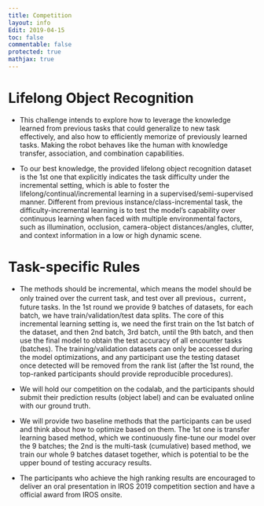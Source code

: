 ```yaml
---
title: Competition
layout: info
Edit: 2019-04-15
toc: false
commentable: false
protected: true
mathjax: true
---
```


# Lifelong Object Recognition 
- This challenge intends to explore how to leverage the knowledge learned from previous tasks that could generalize to new task effectively, and also how to efficiently memorize of previously learned tasks. Making the robot behaves like the human with knowledge transfer, association, and combination capabilities.

- To our best knowledge, the provided lifelong object recognition dataset is the 1st one that explicitly indicates the task difficulty under the incremental setting, which is able to foster the lifelong/continual/incremental learning in a supervised/semi-supervised manner. Different from previous instance/class-incremental task, the difficulty-incremental learning is to test the model’s capability over continuous learning when faced with multiple environmental factors, such as illumination, occlusion, camera-object distances/angles, clutter, and context information in a low or high dynamic scene. 

<!---
- The final score is obtained via averaging the 3 aspects scores. (1) accuracy over both new and old tasks, e.g. object recognition; (2) the memory efficiency. The model size should be fixed not exceeding our bounded value, and (3) the running time for inference under the same setting. An evaluation metric will be provided.---> 

# Task-specific Rules
- The methods should be incremental, which means the model should be only trained over the current task, and test over all previous，current，future tasks. In the 1st round we provide $9$ batches of datasets, for each batch, we have train/validation/test data splits. The core of this incremental learning setting is, we need the first train on the 1st batch of the dataset, and then 2nd batch, 3rd batch, until the 9th batch, and then use the final model to obtain the test accuracy of all encounter tasks (batches). The training/validation datasets can only be accessed during the model optimizations, and any participant use the testing dataset once detected will be removed from the rank list (after the 1st round, the top-ranked participants should provide reproducible procedures). 

<!---
- The memory requirement of the model should be bounded by a finite bound, especially, the bound shall be independent of the number of training samples presented to the system, e.g. fixed model size.
- The computational demand of adding new training tasks or making a single inference should be bounded by a finite bound.
--->
- We will hold our competition on the codalab, and the participants should submit their prediction results (object label) and can be evaluated online with our ground truth.
 
<!---
- The final score is obtained via averaging the 3 aspects scores. (1) accuracy over both new and old tasks, e.g. object recognition; (2) the memory efficiency. The model size should be fixed not exceeding our bounded value, and (3) the running time for inference under the same setting. An evaluation metric will be provided.
--->

- We will provide two baseline methods that the participants can be used and think about how to optimize based on them. The 1st one is transfer learning based method, which we continuously fine-tune our model over the $9$ batches; the 2nd is the multi-task (cumulative) based method, we train our whole $9$ batches dataset together, which is potential to be the upper bound of testing accuracy results.

- The participants who achieve the high ranking results are encouraged to deliver an oral presentation in IROS 2019 competition section and have a official award from IROS onsite. 



